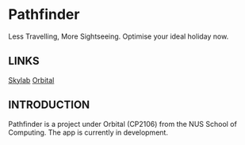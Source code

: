 # Pathfinder
Less Travelling, More Sightseeing. Optimise your ideal holiday now.


LINKS
------------
[Skylab](http://nusskylab-dev.comp.nus.edu.sg/)
[Orbital](https://orbital.comp.nus.edu.sg/)

INTRODUCTION
------------
Pathfinder is a project under Orbital (CP2106) from the NUS School of Computing.
The app is currently in development.
